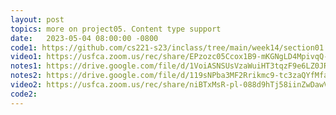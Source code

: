 ```yaml
---
layout: post
topics: more on project05. Content type support 
date:   2023-05-04 08:00:00 -0800
code1: https://github.com/cs221-s23/inclass/tree/main/week14/section01
video1: https://usfca.zoom.us/rec/share/EPzozc05Ccox1B9-mKGNgLD4MpivqQ-M4TokcjxCBpS-WaxHW33XNsnJi2-ao8oU.5vNUkiY6NDiGiVq1
notes1: https://drive.google.com/file/d/1VoiASNSUsVzaWuiHT3tqzF9e6LZ0JRjN/view?usp=sharing
notes2: https://drive.google.com/file/d/119sNPba3MF2Rrikmc9-tc3zaQYfMfaBg/view?usp=share_link
video2: https://usfca.zoom.us/rec/share/niBTxMsR-pl-088d9hTj58iinZwDawV5ADOpshxDuiR1QFC4PN2op59gajOTgySo.lPlsQJ6oDFrOyCiW
code2:  
---
```

